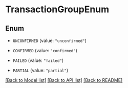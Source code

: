 # TransactionGroupEnum

## Enum


* `UNCONFIRMED` (value: `"unconfirmed"`)

* `CONFIRMED` (value: `"confirmed"`)

* `FAILED` (value: `"failed"`)

* `PARTIAL` (value: `"partial"`)


[[Back to Model list]](../README.md#documentation-for-models) [[Back to API list]](../README.md#documentation-for-api-endpoints) [[Back to README]](../README.md)


